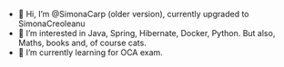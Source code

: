 - 👋 Hi, I’m @SimonaCarp (older version), currently upgraded to SimonaCreoleanu
- 👀 I’m interested in Java, Spring, Hibernate, Docker, Python. But also, Maths, books and, of course cats.
- 🌱 I’m currently learning for OCA exam.

<!---
SimonaCarp/SimonaCarp is a ✨ special ✨ repository because its `README.md` (this file) appears on your GitHub profile.
You can click the Preview link to take a look at your changes.
--->
